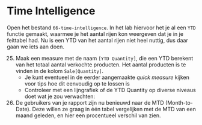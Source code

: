 # Time Intelligence

Open het bestand `66-time-intelligence`. In het lab hiervoor het je al een `YTD` functie gemaakt, waarmee je het aantal rijen kon weergeven dat je in je feittabel had. Nu is een YTD van het aantal rijen niet heel nuttig, dus daar gaan we iets aan doen.

25. Maak een measure met de naam `[YTD Quantity]`, die een YTD berekent van het totaal aantal verkochte producten. Het aantal producten is te vinden in de kolom `Sale[Quantity]`.
    * Je kunt eventueel in de eerder aangemaakte *quick measure* kijken voor tips hoe dit eenvoudig op te lossen is
    * Controleer met een lijngrafiek of de YTD Quantity op diverse niveaus doet wat je zou verwachten:
26. De gebruikers van je rapport zijn nu benieuwd naar de MTD (Month-to-Date). Deze willen ze graag in één tabel vergelijken met de MTD van een maand geleden, en hier een procentueel verschil van zien.
